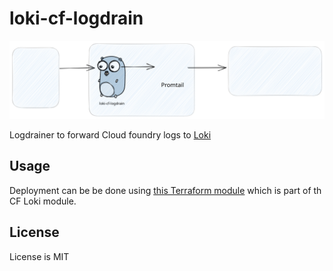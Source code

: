 # loki-cf-logdrain

![loki-cf-logdrain.excalidraw.svg](resources%2Floki-cf-logdrain.excalidraw.svg)

Logdrainer to forward Cloud foundry logs to [Loki](https://grafana.com/oss/loki/)

## Usage

Deployment can be be done using [this Terraform module](https://github.com/loafoe/terraform-cloudfoundry-loki/tree/main/modules/logdrain) which is 
part of th CF Loki module.

## License

License is MIT
